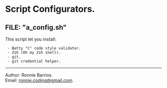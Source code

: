 # Script Configurators.  
  
FILE:  "a_config.sh"
---------------------------------
This script let you install:  

     - Betty "C" code style validator.  
     - Zsh (Oh my Zsh shell).  
     - git.  
     - git credential helper.  
  
---------------------------------  
Author: Ronnie Barrios.  
Email: ronnie.coding@gmail.com.